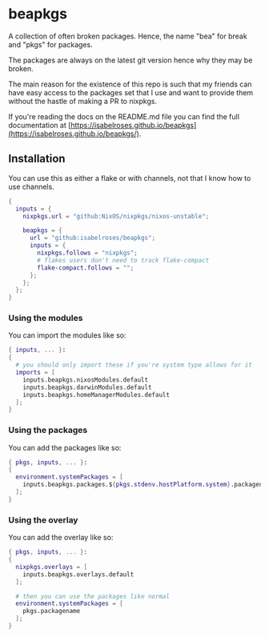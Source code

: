 # beapkgs

A collection of often broken packages. Hence, the name "bea" for break and "pkgs" for packages.

The packages are always on the latest git version hence why they may be broken.

The main reason for the existence of this repo is such that my friends can have easy access to the packages set that I use and want to provide them without the hastle of making a PR to nixpkgs.

If you're reading the docs on the README.md file you can find the full documentation at [https://isabelroses.github.io/beapkgs](https://isabelroses.github.io/beapkgs/).

## Installation

You can use this as either a flake or with channels, not that I know how to use channels.

```nix
{
  inputs = {
    nixpkgs.url = "github:NixOS/nixpkgs/nixos-unstable";

    beapkgs = {
      url = "github:isabelroses/beapkgs";
      inputs = {
        nixpkgs.follows = "nixpkgs";
        # flakes users don't need to track flake-compact
        flake-compact.follows = "";
      };
    };
  };
}
```

### Using the modules

You can import the modules like so:

```nix
{ inputs, ... }:
{
  # you should only import these if you're system type allows for it
  imports = [
    inputs.beapkgs.nixosModules.default
    inputs.beapkgs.darwinModules.default
    inputs.beapkgs.homeManagerModules.default
  ];
}
```

### Using the packages

You can add the packages like so:

```nix
{ pkgs, inputs, ... }:
{
  environment.systemPackages = [
    inputs.beapkgs.packages.${pkgs.stdenv.hostPlatform.system}.packagename
  ];
}
```

### Using the overlay

You can add the overlay like so:

```nix
{ pkgs, inputs, ... }:
{
  nixpkgs.overlays = [
    inputs.beapkgs.overlays.default
  ];

  # then you can use the packages like normal
  environment.systemPackages = [
    pkgs.packagename
  ];
}
```
